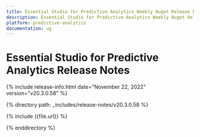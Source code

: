 ```yaml
---
title: Essential Studio for Predictive Analytics Weekly Nuget Release Release Notes  
description: Essential Studio for Predictive Analytics Weekly Nuget Release Release Notes  
platform: predictive-analytics
documentation: ug
---
```


# Essential Studio for Predictive Analytics  Release Notes  

{% include release-info.html date="November 22, 2022"  version="v20.3.0.58" %} 


{% directory path: _includes/release-notes/v20.3.0.58 %}

{% include {{file.url}} %}

{% enddirectory %}